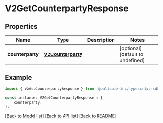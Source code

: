 # V2GetCounterpartyResponse


## Properties

Name | Type | Description | Notes
------------ | ------------- | ------------- | -------------
**counterparty** | [**V2Counterparty**](V2Counterparty.md) |  | [optional] [default to undefined]

## Example

```typescript
import { V2GetCounterpartyResponse } from '@palisade-inc/typescript-sdk';

const instance: V2GetCounterpartyResponse = {
    counterparty,
};
```

[[Back to Model list]](../README.md#documentation-for-models) [[Back to API list]](../README.md#documentation-for-api-endpoints) [[Back to README]](../README.md)
